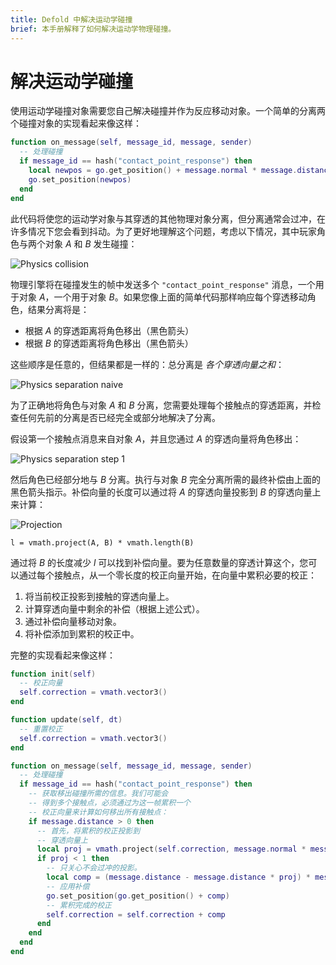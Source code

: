 ```yaml
---
title: Defold 中解决运动学碰撞
brief: 本手册解释了如何解决运动学物理碰撞。
---
```


# 解决运动学碰撞

使用运动学碰撞对象需要您自己解决碰撞并作为反应移动对象。一个简单的分离两个碰撞对象的实现看起来像这样：

```lua
function on_message(self, message_id, message, sender)
  -- 处理碰撞
  if message_id == hash("contact_point_response") then
    local newpos = go.get_position() + message.normal * message.distance
    go.set_position(newpos)
  end
end
```

此代码将使您的运动学对象与其穿透的其他物理对象分离，但分离通常会过冲，在许多情况下您会看到抖动。为了更好地理解这个问题，考虑以下情况，其中玩家角色与两个对象 *A* 和 *B* 发生碰撞：

![Physics collision](images/physics/collision_multi.png)

物理引擎将在碰撞发生的帧中发送多个 `"contact_point_response"` 消息，一个用于对象 *A*，一个用于对象 *B*。如果您像上面的简单代码那样响应每个穿透移动角色，结果分离将是：

- 根据 *A* 的穿透距离将角色移出（黑色箭头）
- 根据 *B* 的穿透距离将角色移出（黑色箭头）

这些顺序是任意的，但结果都是一样的：总分离是 *各个穿透向量之和*：

![Physics separation naive](images/physics/separation_naive.png)

为了正确地将角色与对象 *A* 和 *B* 分离，您需要处理每个接触点的穿透距离，并检查任何先前的分离是否已经完全或部分地解决了分离。

假设第一个接触点消息来自对象 *A*，并且您通过 *A* 的穿透向量将角色移出：

![Physics separation step 1](images/physics/separation_step1.png)

然后角色已经部分地与 *B* 分离。执行与对象 *B* 完全分离所需的最终补偿由上面的黑色箭头指示。补偿向量的长度可以通过将 *A* 的穿透向量投影到 *B* 的穿透向量上来计算：

![Projection](images/physics/projection.png)

```
l = vmath.project(A, B) * vmath.length(B)
```

通过将 *B* 的长度减少 *l* 可以找到补偿向量。要为任意数量的穿透计算这个，您可以通过每个接触点，从一个零长度的校正向量开始，在向量中累积必要的校正：

1. 将当前校正投影到接触的穿透向量上。
2. 计算穿透向量中剩余的补偿（根据上述公式）。
3. 通过补偿向量移动对象。
4. 将补偿添加到累积的校正中。

完整的实现看起来像这样：

```lua
function init(self)
  -- 校正向量
  self.correction = vmath.vector3()
end

function update(self, dt)
  -- 重置校正
  self.correction = vmath.vector3()
end

function on_message(self, message_id, message, sender)
  -- 处理碰撞
  if message_id == hash("contact_point_response") then
    -- 获取移出碰撞所需的信息。我们可能会
    -- 得到多个接触点，必须通过为这一帧累积一个
    -- 校正向量来计算如何移出所有接触点：
    if message.distance > 0 then
      -- 首先，将累积的校正投影到
      -- 穿透向量上
      local proj = vmath.project(self.correction, message.normal * message.distance)
      if proj < 1 then
        -- 只关心不会过冲的投影。
        local comp = (message.distance - message.distance * proj) * message.normal
        -- 应用补偿
        go.set_position(go.get_position() + comp)
        -- 累积完成的校正
        self.correction = self.correction + comp
      end
    end
  end
end
```
